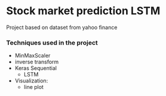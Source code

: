 # Stock market prediction LSTM



Project based on dataset from yahoo finance

### Techniques used in the project

+ MinMaxScaler
+ inverse transform
+ Keras Sequential
    + LSTM
+ Visualization:
    + line plot